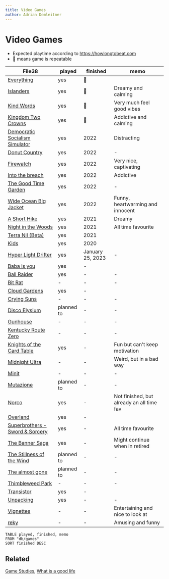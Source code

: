 ```yaml
---
title: Video Games
author: Adrian Demleitner
---
```

# Video Games
- Expected playtime according to https://howlongtobeat.com
- 🔁 means game is repeatable

<table class="dataview table-view-table"><thead class="table-view-thead"><tr class="table-view-tr-header"><th class="table-view-th"><span>File</span><span class="dataview small-text">38</span></th><th class="table-view-th"><span>played</span></th><th class="table-view-th"><span>finished</span></th><th class="table-view-th"><span>memo</span></th></tr></thead><tbody class="table-view-tbody"><tr><td><span><a aria-label-position="top" aria-label="db/games/Everything.md" data-href="db/games/Everything.md" href="db/games/Everything.md" class="internal-link" target="_blank" rel="noopener">Everything</a></span></td><td><span>yes</span></td><td><span>🔁</span></td><td><span></span></td></tr><tr><td><span><a aria-label-position="top" aria-label="db/games/Islanders.md" data-href="db/games/Islanders.md" href="db/games/Islanders.md" class="internal-link" target="_blank" rel="noopener">Islanders</a></span></td><td><span>yes</span></td><td><span>🔁</span></td><td><span>Dreamy and calming</span></td></tr><tr><td><span><a aria-label-position="top" aria-label="db/games/Kind Words.md" data-href="db/games/Kind Words.md" href="db/games/Kind Words.md" class="internal-link" target="_blank" rel="noopener">Kind Words</a></span></td><td><span>yes</span></td><td><span>🔁</span></td><td><span>Very much feel good vibes</span></td></tr><tr><td><span><a aria-label-position="top" aria-label="db/games/Kingdom Two Crowns.md" data-href="db/games/Kingdom Two Crowns.md" href="db/games/Kingdom Two Crowns.md" class="internal-link" target="_blank" rel="noopener">Kingdom Two Crowns</a></span></td><td><span>yes</span></td><td><span>🔁</span></td><td><span>Addictive and calming</span></td></tr><tr><td><span><a aria-label-position="top" aria-label="db/games/Democratic Socialism Simulator.md" data-href="db/games/Democratic Socialism Simulator.md" href="db/games/Democratic Socialism Simulator.md" class="internal-link" target="_blank" rel="noopener">Democratic Socialism Simulator</a></span></td><td><span>yes</span></td><td>2022</td><td><span>Distracting</span></td></tr><tr><td><span><a aria-label-position="top" aria-label="db/games/Donut Country.md" data-href="db/games/Donut Country.md" href="db/games/Donut Country.md" class="internal-link" target="_blank" rel="noopener">Donut Country</a></span></td><td><span>yes</span></td><td>2022</td><td><span>-</span></td></tr><tr><td><span><a aria-label-position="top" aria-label="db/games/Firewatch.md" data-href="db/games/Firewatch.md" href="db/games/Firewatch.md" class="internal-link" target="_blank" rel="noopener">Firewatch</a></span></td><td><span>yes</span></td><td>2022</td><td><span>Very nice, captivating</span></td></tr><tr><td><span><a aria-label-position="top" aria-label="db/games/Into the breach.md" data-href="db/games/Into the breach.md" href="db/games/Into the breach.md" class="internal-link" target="_blank" rel="noopener">Into the breach</a></span></td><td><span>yes</span></td><td>2022</td><td><span>Addictive</span></td></tr><tr><td><span><a aria-label-position="top" aria-label="db/games/The Good Time Garden.md" data-href="db/games/The Good Time Garden.md" href="db/games/The Good Time Garden.md" class="internal-link" target="_blank" rel="noopener">The Good Time Garden</a></span></td><td><span>yes</span></td><td>2022</td><td><span>-</span></td></tr><tr><td><span><a aria-label-position="top" aria-label="db/games/Wide Ocean Big Jacket.md" data-href="db/games/Wide Ocean Big Jacket.md" href="db/games/Wide Ocean Big Jacket.md" class="internal-link" target="_blank" rel="noopener">Wide Ocean Big Jacket</a></span></td><td><span>yes</span></td><td>2022</td><td><span>Funny, heartwarming and innocent</span></td></tr><tr><td><span><a aria-label-position="top" aria-label="db/games/A Short Hike.md" data-href="db/games/A Short Hike.md" href="db/games/A Short Hike.md" class="internal-link" target="_blank" rel="noopener">A Short Hike</a></span></td><td><span>yes</span></td><td>2021</td><td><span>Dreamy</span></td></tr><tr><td><span><a aria-label-position="top" aria-label="db/games/Night in the Woods.md" data-href="db/games/Night in the Woods.md" href="db/games/Night in the Woods.md" class="internal-link" target="_blank" rel="noopener">Night in the Woods</a></span></td><td><span>yes</span></td><td>2021</td><td><span>All time favourite</span></td></tr><tr><td><span><a aria-label-position="top" aria-label="db/games/Terra Nil (Beta).md" data-href="db/games/Terra Nil (Beta).md" href="db/games/Terra Nil (Beta).md" class="internal-link" target="_blank" rel="noopener">Terra Nil (Beta)</a></span></td><td><span>yes</span></td><td>2021</td><td><span></span></td></tr><tr><td><span><a aria-label-position="top" aria-label="db/games/Kids.md" data-href="db/games/Kids.md" href="db/games/Kids.md" class="internal-link" target="_blank" rel="noopener">Kids</a></span></td><td><span>yes</span></td><td>2020</td><td><span></span></td></tr><tr><td><span><a aria-label-position="top" aria-label="db/games/Hyper Light Drifter.md" data-href="db/games/Hyper Light Drifter.md" href="db/games/Hyper Light Drifter.md" class="internal-link" target="_blank" rel="noopener">Hyper Light Drifter</a></span></td><td><span>yes</span></td><td>January 25, 2023</td><td><span>-</span></td></tr><tr><td><span><a aria-label-position="top" aria-label="db/games/Baba is you.md" data-href="db/games/Baba is you.md" href="db/games/Baba is you.md" class="internal-link" target="_blank" rel="noopener">Baba is you</a></span></td><td><span>yes</span></td><td><span>-</span></td><td><span></span></td></tr><tr><td><span><a aria-label-position="top" aria-label="db/games/Ball Raider.md" data-href="db/games/Ball Raider.md" href="db/games/Ball Raider.md" class="internal-link" target="_blank" rel="noopener">Ball Raider</a></span></td><td><span>yes</span></td><td><span>-</span></td><td><span>-</span></td></tr><tr><td><span><a aria-label-position="top" aria-label="db/games/Bit Rat.md" data-href="db/games/Bit Rat.md" href="db/games/Bit Rat.md" class="internal-link" target="_blank" rel="noopener">Bit Rat</a></span></td><td><span>-</span></td><td><span>-</span></td><td><span>-</span></td></tr><tr><td><span><a aria-label-position="top" aria-label="db/games/Cloud Gardens.md" data-href="db/games/Cloud Gardens.md" href="db/games/Cloud Gardens.md" class="internal-link" target="_blank" rel="noopener">Cloud Gardens</a></span></td><td><span>yes</span></td><td><span>-</span></td><td><span></span></td></tr><tr><td><span><a aria-label-position="top" aria-label="db/games/Crying Suns.md" data-href="db/games/Crying Suns.md" href="db/games/Crying Suns.md" class="internal-link" target="_blank" rel="noopener">Crying Suns</a></span></td><td><span>-</span></td><td><span>-</span></td><td><span>-</span></td></tr><tr><td><span><a aria-label-position="top" aria-label="db/games/Disco Elysium.md" data-href="db/games/Disco Elysium.md" href="db/games/Disco Elysium.md" class="internal-link" target="_blank" rel="noopener">Disco Elysium</a></span></td><td><span>planned to</span></td><td><span>-</span></td><td><span>-</span></td></tr><tr><td><span><a aria-label-position="top" aria-label="db/games/Gunhouse.md" data-href="db/games/Gunhouse.md" href="db/games/Gunhouse.md" class="internal-link" target="_blank" rel="noopener">Gunhouse</a></span></td><td><span>-</span></td><td><span>-</span></td><td><span>-</span></td></tr><tr><td><span><a aria-label-position="top" aria-label="db/games/Kentucky Route Zero.md" data-href="db/games/Kentucky Route Zero.md" href="db/games/Kentucky Route Zero.md" class="internal-link" target="_blank" rel="noopener">Kentucky Route Zero</a></span></td><td><span>-</span></td><td><span>-</span></td><td><span>-</span></td></tr><tr><td><span><a aria-label-position="top" aria-label="db/games/Knights of the Card Table.md" data-href="db/games/Knights of the Card Table.md" href="db/games/Knights of the Card Table.md" class="internal-link" target="_blank" rel="noopener">Knights of the Card Table</a></span></td><td><span>yes</span></td><td><span>-</span></td><td><span>Fun but can't keep motivation</span></td></tr><tr><td><span><a aria-label-position="top" aria-label="db/games/Midnight Ultra.md" data-href="db/games/Midnight Ultra.md" href="db/games/Midnight Ultra.md" class="internal-link" target="_blank" rel="noopener">Midnight Ultra</a></span></td><td><span>-</span></td><td><span>-</span></td><td><span>Weird, but in a bad way</span></td></tr><tr><td><span><a aria-label-position="top" aria-label="db/games/Minit.md" data-href="db/games/Minit.md" href="db/games/Minit.md" class="internal-link" target="_blank" rel="noopener">Minit</a></span></td><td><span>-</span></td><td><span>-</span></td><td><span>-</span></td></tr><tr><td><span><a aria-label-position="top" aria-label="db/games/Mutazione.md" data-href="db/games/Mutazione.md" href="db/games/Mutazione.md" class="internal-link" target="_blank" rel="noopener">Mutazione</a></span></td><td><span>planned to</span></td><td><span>-</span></td><td><span>-</span></td></tr><tr><td><span><a aria-label-position="top" aria-label="db/games/Norco.md" data-href="db/games/Norco.md" href="db/games/Norco.md" class="internal-link" target="_blank" rel="noopener">Norco</a></span></td><td><span>yes</span></td><td><span>-</span></td><td><span>Not finished, but already an all time fav</span></td></tr><tr><td><span><a aria-label-position="top" aria-label="db/games/Overland.md" data-href="db/games/Overland.md" href="db/games/Overland.md" class="internal-link" target="_blank" rel="noopener">Overland</a></span></td><td><span>yes</span></td><td><span>-</span></td><td><span></span></td></tr><tr><td><span><a aria-label-position="top" aria-label="db/games/Superbrothers - Sword &amp; Sorcery.md" data-href="db/games/Superbrothers - Sword &amp; Sorcery.md" href="db/games/Superbrothers - Sword &amp; Sorcery.md" class="internal-link" target="_blank" rel="noopener">Superbrothers - Sword &amp; Sorcery</a></span></td><td><span>yes</span></td><td><span>-</span></td><td><span>All time favourite</span></td></tr><tr><td><span><a aria-label-position="top" aria-label="db/games/The Banner Saga.md" data-href="db/games/The Banner Saga.md" href="db/games/The Banner Saga.md" class="internal-link" target="_blank" rel="noopener">The Banner Saga</a></span></td><td><span>yes</span></td><td><span>-</span></td><td><span>Might continue when in retired</span></td></tr><tr><td><span><a aria-label-position="top" aria-label="db/games/The Stillness of the Wind.md" data-href="db/games/The Stillness of the Wind.md" href="db/games/The Stillness of the Wind.md" class="internal-link" target="_blank" rel="noopener">The Stillness of the Wind</a></span></td><td><span>planned to</span></td><td><span>-</span></td><td><span>-</span></td></tr><tr><td><span><a aria-label-position="top" aria-label="db/games/The almost gone.md" data-href="db/games/The almost gone.md" href="db/games/The almost gone.md" class="internal-link" target="_blank" rel="noopener">The almost gone</a></span></td><td><span>planned to</span></td><td><span>-</span></td><td><span>-</span></td></tr><tr><td><span><a aria-label-position="top" aria-label="db/games/Thimbleweed Park.md" data-href="db/games/Thimbleweed Park.md" href="db/games/Thimbleweed Park.md" class="internal-link" target="_blank" rel="noopener">Thimbleweed Park</a></span></td><td><span>-</span></td><td><span>-</span></td><td><span>-</span></td></tr><tr><td><span><a aria-label-position="top" aria-label="db/games/Transistor.md" data-href="db/games/Transistor.md" href="db/games/Transistor.md" class="internal-link" target="_blank" rel="noopener">Transistor</a></span></td><td><span>yes</span></td><td><span>-</span></td><td><span></span></td></tr><tr><td><span><a aria-label-position="top" aria-label="db/games/Unpacking.md" data-href="db/games/Unpacking.md" href="db/games/Unpacking.md" class="internal-link" target="_blank" rel="noopener">Unpacking</a></span></td><td><span>yes</span></td><td><span>-</span></td><td><span>-</span></td></tr><tr><td><span><a aria-label-position="top" aria-label="db/games/Vignettes.md" data-href="db/games/Vignettes.md" href="db/games/Vignettes.md" class="internal-link" target="_blank" rel="noopener">Vignettes</a></span></td><td><span>-</span></td><td><span>-</span></td><td><span>Entertaining and nice to look at</span></td></tr><tr><td><span><a aria-label-position="top" aria-label="db/games/reky.md" data-href="db/games/reky.md" href="db/games/reky.md" class="internal-link" target="_blank" rel="noopener">reky</a></span></td><td><span>-</span></td><td><span>-</span></td><td><span>Amusing and funny</span></td></tr></tbody></table>

```dataview
TABLE played, finished, memo
FROM "db/games"
SORT finished DESC
```

## Related
[Game Studies](notes/Game%20Studies.md), [What is a good life](notes/What%20is%20a%20good%20life.md)